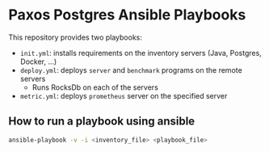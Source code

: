 # Paxos Postgres Ansible Playbooks

This repository provides two playbooks: 
* `init.yml`: installs requirements on the inventory servers (Java, Postgres, Docker, ...)
* `deploy.yml`: deploys `server` and `benchmark` programs on the remote servers 
    * Runs RocksDb on each of the servers
* `metric.yml`: deploys `prometheus` server on the specified server

## How to run a playbook using ansible
```bash
ansible-playbook -v -i <inventory_file> <playbook_file>
```
